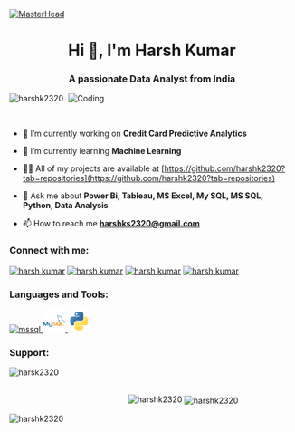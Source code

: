 [![MasterHead](https://user-images.githubusercontent.com/10498744/210012254-234538ff-d198-48aa-8964-37e6fd45d227.gif)](https://harshk2320.io)
<h1 align="center">Hi 👋, I'm Harsh Kumar</h1>
<h3 align="center">A passionate Data Analyst from India</h3>
<img align="right" alt="Coding" width="400" src= "https://marketbusinessnews.com/wp-content/uploads/2020/10/1-Predictive-Analytics-GIF-for-article.gif">

<p align="left"> <img src="https://komarev.com/ghpvc/?username=harshk2320&label=Profile%20views&color=0e75b6&style=flat" alt="harshk2320" /> </p>

<p align="left"> <a href="https://twitter.com/" target="blank"><img src="https://img.shields.io/twitter/follow/?logo=twitter&style=for-the-badge" alt="" /></a> </p>

- 🔭 I’m currently working on **Credit Card Predictive Analytics**

- 🌱 I’m currently learning **Machine Learning**

- 👨‍💻 All of my projects are available at [https://github.com/harshk2320?tab=repositories](https://github.com/harshk2320?tab=repositories)

- 💬 Ask me about **Power Bi, Tableau, MS Excel, My SQL, MS SQL, Python, Data Analysis**

- 📫 How to reach me **harshks2320@gmail.com**

<h3 align="left">Connect with me:</h3>
<p align="left">
<a href="https://linkedin.com/in/harsh kumar" target="blank"><img align="center" src="https://raw.githubusercontent.com/rahuldkjain/github-profile-readme-generator/master/src/images/icons/Social/linked-in-alt.svg" alt="harsh kumar" height="30" width="40" /></a>
<a href="https://fb.com/harsh kumar" target="blank"><img align="center" src="https://raw.githubusercontent.com/rahuldkjain/github-profile-readme-generator/master/src/images/icons/Social/facebook.svg" alt="harsh kumar" height="30" width="40" /></a>
<a href="https://www.hackerrank.com/harsh kumar" target="blank"><img align="center" src="https://raw.githubusercontent.com/rahuldkjain/github-profile-readme-generator/master/src/images/icons/Social/hackerrank.svg" alt="harsh kumar" height="30" width="40" /></a>
<a href="https://www.leetcode.com/harsh kumar" target="blank"><img align="center" src="https://raw.githubusercontent.com/rahuldkjain/github-profile-readme-generator/master/src/images/icons/Social/leet-code.svg" alt="harsh kumar" height="30" width="40" /></a>
</p>

<h3 align="left">Languages and Tools:</h3>
<p align="left"> <a href="https://www.microsoft.com/en-us/sql-server" target="_blank" rel="noreferrer"> <img src="https://www.svgrepo.com/show/303229/microsoft-sql-server-logo.svg" alt="mssql" width="40" height="40"/> </a> <a href="https://www.mysql.com/" target="_blank" rel="noreferrer"> <img src="https://raw.githubusercontent.com/devicons/devicon/master/icons/mysql/mysql-original-wordmark.svg" alt="mysql" width="40" height="40"/> </a> <a href="https://www.python.org" target="_blank" rel="noreferrer"> <img src="https://raw.githubusercontent.com/devicons/devicon/master/icons/python/python-original.svg" alt="python" width="40" height="40"/> </a> </p>

<h3 align="left">Support:</h3>
<p><a href="https://www.buymeacoffee.com/harsk2320"> <img align="left" src="https://cdn.buymeacoffee.com/buttons/v2/default-yellow.png" height="50" width="210" alt="harsk2320" /></a></p><br><br>

<p><img align="left" src="https://github-readme-stats.vercel.app/api/top-langs?username=harshk2320&show_icons=true&locale=en&layout=compact" alt="harshk2320" /></p>

<p>&nbsp;<img align="center" src="https://github-readme-stats.vercel.app/api?username=harshk2320&show_icons=true&locale=en" alt="harshk2320" /></p>

<p><img align="center" src="https://github-readme-streak-stats.herokuapp.com/?user=harshk2320&" alt="harshk2320" /></p>
